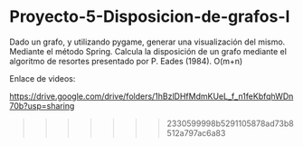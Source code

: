 # Proyecto-5-Disposicion-de-grafos-I
Dado un grafo, y utilizando pygame, generar una visualización del mismo. Mediante el método Spring. Calcula la disposición de un grafo mediante el algoritmo de resortes presentado por P. Eades (1984). O(m+n)

Enlace de videos:

https://drive.google.com/drive/folders/1hBzlDHfMdmKUeL_f_n1feKbfqhWDn70b?usp=sharing
>>>>>>> 2330599998b5291105878ad73b8512a797ac6a83
